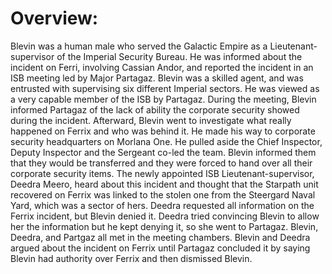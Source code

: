 # Overview:

Blevin was a human male who served the Galactic Empire as a Lieutenant-supervisor of the Imperial Security Bureau.
He was informed about the incident on Ferri, involving Cassian Andor, and reported the incident in an ISB meeting led by Major Partagaz.
Blevin was a skilled agent, and was entrusted with supervising six different Imperial sectors.
He was viewed as a very capable member of the ISB by Partagaz.
During the meeting, Blevin informed Partagaz of the lack of ability the corporate security showed during the incident.
Afterward, Blevin went to investigate what really happened on Ferrix and who was behind it.
He made his way to corporate security headquarters on Morlana One.
He pulled aside the Chief Inspector, Deputy Inspector and the Sergeant co-led the team.
Blevin informed them that they would be transferred and they were forced to hand over all their corporate security items.
The newly appointed ISB Lieutenant-supervisor, Deedra Meero, heard about this incident and thought that the Starpath unit recovered on Ferrix was linked to the stolen one from the Steergard Naval Yard, which was a sector of hers.
Deedra requested all information on the Ferrix incident, but Blevin denied it.
Deedra tried convincing Blevin to allow her the information but he kept denying it, so she went to Partagaz.
Blevin, Deedra, and Partgaz all met in the meeting chambers.
Blevin and Deedra argued about the incident on Ferrix until Partagaz concluded it by saying Blevin had authority over Ferrix and then dismissed Blevin.
